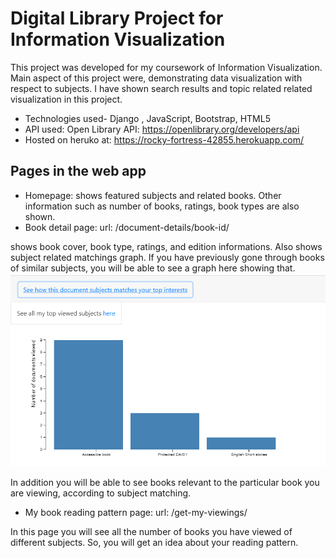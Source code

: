 # Digital Library Project for Information Visualization
This project was developed for my coursework of Information Visualization. Main aspect of this project were, demonstrating data visualization with respect to subjects. I have shown 
search results and topic related related visualization in this project.
- Technologies used- Django , JavaScript, Bootstrap, HTML5
- API used: Open Library API: https://openlibrary.org/developers/api
- Hosted on heruko at: https://rocky-fortress-42855.herokuapp.com/
## Pages in the web app
- Homepage: shows featured subjects and related books. Other information such as number of books, ratings, book types are also shown.
- Book detail page: url: /document-details/book-id/

shows book cover, book type, ratings, and edition informations. Also shows subject related matchings graph. If you have previously gone through books of similar subjects,
you will be able to see a graph here showing that.
<img src="/media-resources/screenshot-subject-match-graph.PNG" width="550">


In addition you will be able to see books relevant to the particular book you are viewing, according to subject matching.
- My book reading pattern page: url: /get-my-viewings/

In this page you will see all the number of books you have viewed of different subjects. So, you will get an idea about your reading pattern.

